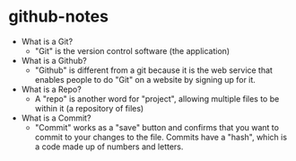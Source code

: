 # github-notes

* What is a Git?
  * "Git" is the version control software (the application)
* What is a Github?
  * "Github" is different from a git because it is the web service that enables people to do "Git" on a website by signing up for it. 
* What is a Repo?
  * A "repo" is another word for "project", allowing multiple files to be within it (a repository of files)
* What is a Commit?
  * "Commit" works as a "save" button and confirms that you want to commit to your changes to the file. Commits have a "hash", which is a code made up of numbers and letters.
